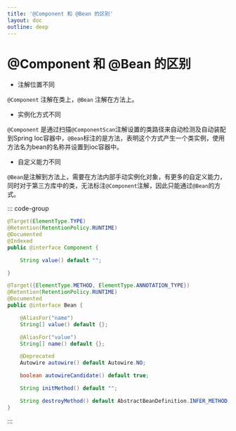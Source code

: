```yaml
---
title: '@Component 和 @Bean 的区别'
layout: doc
outline: deep
---
```


# @Component 和 @Bean 的区别

- 注解位置不同

`@Component` 注解在类上，`@Bean` 注解在方法上。

- 实例化方式不同

`@Component` 是通过扫描`@ComponentScan`注解设置的类路径来自动检测及自动装配到Spring Ioc容器中，`@Bean`标注的是方法，表明这个方式产生一个类实例，使用方法名为bean的名称并设置到ioc容器中。

- 自定义能力不同

`@Bean`是注解到方法上，需要在方法内部手动实例化对象，有更多的自定义能力，同时对于第三方库中的类，无法标注`@Component`注解，因此只能通过`@Bean`的方式。

::: code-group

```java [@Component]
@Target(ElementType.TYPE)
@Retention(RetentionPolicy.RUNTIME)
@Documented
@Indexed
public @interface Component {

	String value() default "";

}
```

```java [@Bean]
@Target({ElementType.METHOD, ElementType.ANNOTATION_TYPE})
@Retention(RetentionPolicy.RUNTIME)
@Documented
public @interface Bean {

	@AliasFor("name")
	String[] value() default {};

	@AliasFor("value")
	String[] name() default {};

	@Deprecated
	Autowire autowire() default Autowire.NO;

	boolean autowireCandidate() default true;

	String initMethod() default "";

	String destroyMethod() default AbstractBeanDefinition.INFER_METHOD;
}
```

:::